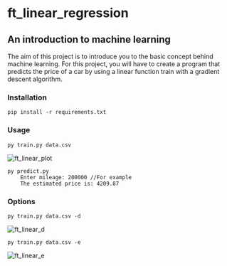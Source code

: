 # ft_linear_regression
## An introduction to machine learning


The aim of this project is to introduce you to the basic concept behind machine learning.
For this project, you will have to create a program that predicts the price of a car
by using a linear function train with a gradient descent algorithm.


### Installation

```pip install -r requirements.txt```

### Usage

```py train.py data.csv```

![ft_linear_plot](https://user-images.githubusercontent.com/40288838/68067117-dda8b200-fd42-11e9-9c3b-e9524a0178b4.PNG)

```
py predict.py
    Enter mileage: 200000 //For example
    The estimated price is: 4209.87 
```


### Options

```py train.py data.csv -d```

![ft_linear_d](https://user-images.githubusercontent.com/40288838/68067147-295b5b80-fd43-11e9-93d0-52d113b723c2.PNG)

```py train.py data.csv -e```

![ft_linear_e](https://user-images.githubusercontent.com/40288838/68067160-4db73800-fd43-11e9-830c-027ba11a773f.PNG)
